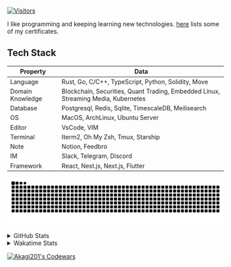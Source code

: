 <!-- markdownlint-disable MD041 MD010 MD033 -->
[![Visitors](https://api.visitorbadge.io/api/daily?path=Akagi201%2FAkagi201&label=Visitors%20Today&countColor=%2337d67a)](https://visitorbadge.io/status?path=Akagi201%2FAkagi201)

I like programming and keeping learning new technologies. [here](https://github.com/Akagi201/blockchain) lists some of my certificates.

## Tech Stack

| Property         	| Data                                                                               	|
|------------------	|------------------------------------------------------------------------------------	|
| Language         	| Rust, Go, C/C++, TypeScript, Python, Solidity, Move                                 |
| Domain Knowledge 	| Blockchain, Securities, Quant Trading, Embedded Linux, Streaming Media, Kubernetes 	|
| Database         	| Postgresql, Redis, Sqlite, TimescaleDB, Meilisearch                                 |
| OS               	| MacOS, ArchLinux, Ubuntu Server                                                     |
| Editor           	| VsCode, VIM                                                                        	|
| Terminal          | Iterm2, Oh My Zsh, Tmux, Starship                                                   |
| Note             	| Notion, Feedbro                                                                    	|
| IM               	| Slack, Telegram, Discord                                                            |
| Framework         | React, Nest.js, Next.js, Flutter                                                   	|

[![github contribution grid snake animation](https://raw.githubusercontent.com/Akagi201/Akagi201/output/github-contribution-grid-snake.svg#gh-light-mode-only)](https://github.com/Akagi201)

<details>
<summary>GitHub Stats</summary>
  <a href="https://github.com/Akagi201"><img alt="Profile Detail" src="https://raw.githubusercontent.com/Akagi201/Akagi201/master/profile-summary-card-output/dracula/0-profile-details.svg" /></a>
  <a href="https://github.com/Akagi201"><img alt="Github Stats" src="https://raw.githubusercontent.com/Akagi201/Akagi201/master/profile-summary-card-output/dracula/3-stats.svg" /></a>
  <a href="https://github.com/Akagi201"><img alt="Lang By Commits" src="https://raw.githubusercontent.com/Akagi201/Akagi201/master/profile-summary-card-output/dracula/2-most-commit-language.svg" /></a>
</details>

<details>
<summary>Wakatime Stats</summary>
<br>

<!--START_SECTION:waka-->

```txt
From: 31 December 2023 - To: 07 January 2024

Total Time: 41 hrs 46 mins

Other        25 hrs 9 mins   ███████████████░░░░░░░░░░   60.23 %
Rust         10 hrs 45 mins  ██████▒░░░░░░░░░░░░░░░░░░   25.77 %
sh           3 hrs 38 mins   ██▒░░░░░░░░░░░░░░░░░░░░░░   08.73 %
TOML         37 mins         ▒░░░░░░░░░░░░░░░░░░░░░░░░   01.51 %
Go           32 mins         ▒░░░░░░░░░░░░░░░░░░░░░░░░   01.30 %
Markdown     25 mins         ▒░░░░░░░░░░░░░░░░░░░░░░░░   01.03 %
Python       12 mins         ░░░░░░░░░░░░░░░░░░░░░░░░░   00.49 %
YAML         10 mins         ░░░░░░░░░░░░░░░░░░░░░░░░░   00.42 %
Makefile     5 mins          ░░░░░░░░░░░░░░░░░░░░░░░░░   00.23 %
Dart         4 mins          ░░░░░░░░░░░░░░░░░░░░░░░░░   00.18 %
```

<!--END_SECTION:waka-->

</details>

<a href="https://www.codewars.com/users/Akagi201"><img alt="Akagi201's Codewars" src="https://www.codewars.com/users/Akagi201/badges/small"></a>
